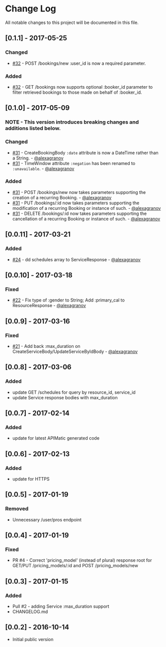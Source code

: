 # Change Log
All notable changes to this project will be documented in this file.

## [0.1.1] - 2017-05-25 ##
### Changed
- [#32](https://github.com/gonebusy/gonebusy-php-client/pull/32) - POST /bookings/new :user_id is now a required parameter.

### Added
- [#32](https://github.com/gonebusy/gonebusy-php-client/pull/32) - GET /bookings now supports optional :booker_id parameter to filter retrieved bookings to those made on behalf of :booker_id.

## [0.1.0] - 2017-05-09 ##
### NOTE - This version introduces breaking changes and additions listed below.

### Changed
- [#31](https://github.com/gonebusy/gonebusy-php-client/pull/31) - CreateBookingBody `:date` attribute is now a DateTime rather than a String. - [@alexagranov](https://github.com/alexagranov)
- [#31](https://github.com/gonebusy/gonebusy-php-client/pull/31) - TimeWindow attribute `:negation` has been renamed to `:unavailable`. - [@alexagranov](https://github.com/alexagranov)

### Added
- [#31](https://github.com/gonebusy/gonebusy-php-client/pull/31) - POST /bookings/new now takes parameters supporting the creation of a recurring Booking. - [@alexagranov](https://github.com/alexagranov)
- [#31](https://github.com/gonebusy/gonebusy-php-client/pull/31) - PUT /bookings/:id now takes parameters supporting the modification of a recurring Booking or instance of such. - [@alexagranov](https://github.com/alexagranov)
- [#31](https://github.com/gonebusy/gonebusy-php-client/pull/31) - DELETE /bookings/:id now takes parameters supporting the cancellation of a recurring Booking or instance of such. - [@alexagranov](https://github.com/alexagranov)

## [0.0.11] - 2017-03-21 ##
### Added
- [#24](https://github.com/gonebusy/gonebusy-php-client/pull/24) - dd schedules array to ServiceResponse - [@alexagranov](https://github.com/alexagranov)

## [0.0.10] - 2017-03-18 ##
### Fixed
- [#22](https://github.com/gonebusy/gonebusy-php-client/pull/22) - Fix type of :gender to String; Add :primary_cal to ResourceResponse - [@alexagranov](https://github.com/alexagranov)

## [0.0.9] - 2017-03-16 ##
### Fixed
- [#21](https://github.com/gonebusy/gonebusy-php-client/pull/21) - Add back :max_duration on CreateServiceBody/UpdateServiceByIdBody - [@alexagranov](https://github.com/alexagranov)

## [0.0.8] - 2017-03-06 ##
### Added
- update GET /schedules for query by resource_id, service_id
- update Service response bodies with max_duration

## [0.0.7] - 2017-02-14 ##
### Added
- update for latest APIMatic generated code

## [0.0.6] - 2017-02-13 ##
### Added
- update for HTTPS

## [0.0.5] - 2017-01-19 ##
### Removed
- Unnecessary /user/pros endpoint

## [0.0.4] - 2017-01-19 ##
### Fixed
- PR #4 - Correct 'pricing_model' (instead of plural) response root for GET/PUT /pricing_models/:id and POST /pricing_models/new

## [0.0.3] - 2017-01-15 ##
### Added
- Pull #2 - adding Service :max_duration support
- CHANGELOG.md

## [0.0.2] - 2016-10-14 ##
- Initial public version
